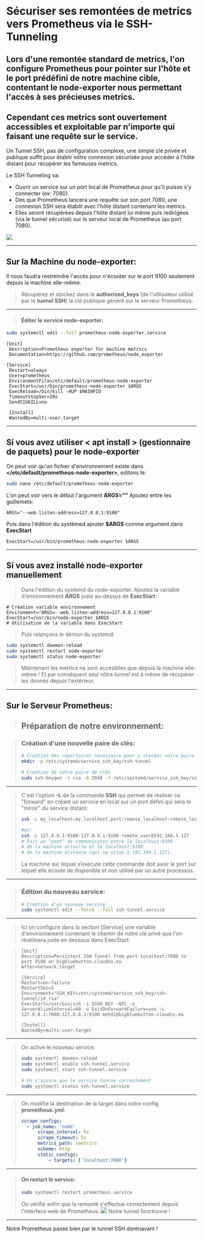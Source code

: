 # Sécuriser ses remontées de metrics vers Prometheus via le SSH-Tunneling

Lors d'une remontée standard de metrics, l'on configure Prometheus pour pointer sur l'hôte et le port prédéfini de notre machine cible, contentant le node-exporter nous permettant l'accès à ses précieuses metrics.
--- 
Cependant ces metrics sont ouvertement accessibles et exploitable par n'importe qui faisant une requête sur le service.
  ---
Un Tunnel SSH,  pas de configuration complexe, une simple clé privée et publique suffit pour établir nôtre connexion sécurisée pour accéder à l'hôte distant pour récupérer les fameuses metrics.

Le SSH Tunneling va:
- Ouvrir un service sur un port local de Prometheus pour qu'il puisse s'y connecter (ex: 7080).
- Dès que Prometheus lancera une requête sur son port 7080, une connexion SSH sera établit avec l'hôte distant contenant les metrics. 
- Elles seront récupérées depuis l'hôte distant lui même puis redirigées (via le tunnel sécurisé) sur le serveur local de Prometheus (au port 7080).

![](http://93.90.205.194/docs/ssh-tunneling/ssh-tunneling-draw-number.png)

---

## Sur la Machine du node-exporter:
Il nous faudra restreindre l'accès pour n'écouter sur le port 9100 seulement depuis la machine elle-même.

> Récupérez et stockez dans le **authorized_keys** (de l'utilisateur utilisé par le **tunnel SSH**) la clé publique généré sur le serveur Prometheus.
---

> #### Éditer le service node-exporter:
```bash
sudo systemctl edit --full prometheus-node-exporter.service
```

```vim
[Unit]
 Description=Prometheus exporter for machine metrics
 Documentation=https://github.com/prometheus/node_exporter

[Service]
 Restart=always
 User=prometheus
 EnvironmentFile=/etc/default/prometheus-node-exporter
 ExecStart=/usr/bin/prometheus-node-exporter $ARGS
 ExecReload=/bin/kill -HUP $MAINPID
 TimeoutStopSec=20s
 SendSIGKILL=no

 [Install]
 WantedBy=multi-user.target
```
---
## Si vous avez utiliser < apt install > (gestionnaire de paquets) pour le node-exporter
On peut voir qu'un fichier d'environnement existe dans **</etc/default/prometheus-node-exporter>**, editons le:
```bash
sudo nano /etc/default/prometheus-node-exporter
```
L'on peut voir vers le début l'argument **ARGS=""**
Ajoutez entre les guillemets: 
```vim
ARGS="--web.listen-address=127.0.0.1:9100"
```
Puis dans l'édition du systèmed ajouter **$ARGS** comme argument dans **ExecStart**
```vim
ExecStart=/usr/bin/prometheus-node-exporter $ARGS
```
---
 ## Si vous avez installé node-exporter manuellement
> Dans l'édition du systemd du node-exporter.
> Ajoutez la variable d'environnement **ARGS** juste au-dessus de **ExecStart**:
 ```vim
 # Création variable environnement
 Environment="ARGS=--web.listen-address=127.0.0.1:9100"
 ExecStart=/usr/bin/node-exporter $ARGS
 # Utilisation de la variable dans ExecStart
```
> Puis relançons le démon du systemd:
```bash
sudo systemctl daemon-reload
sudo systemctl restart node-exporter
sudo systemctl status node-exporter
```
> Maintenant les metrics ne sont accesibles que depuis la machine elle-même ! Et par conséquent seul vôtre tunnel est à même de récupérer les donnés depuis l'extérieur.
---

## Sur le Serveur Prometheus:
> ## Préparation de notre environnement:

> ### Création d'une nouvelle paire de clés:
> ```bash
> # Création des répertoires nécessaire pour y stocker notre paire de clé 
> mkdir -p /etc/systemd/service_ssh_key/ssh-tunnel
>
> # Création de notre paire de clés
> sudo ssh-keygen -t rsa -b 2048 -f /etc/systemd/service_ssh_key/ssh-> tunnel/id_rsa
>```
---


> C'est l'option **-L** de la commande **SSH** qui permet de réaliser ce "forward" en créant un service en local sur un port défini qui sera le "miroir" du service distant:
> ```bash
> ssh -L my_localhost:my_localhost_port:remote_localhost:remote_localhost_port remote_user@remote_host
>
> #ex:
> ssh -L 127.0.0.1:9100:127.0.0.1:9100 remote_user@192.168.1.127
> # Fait un "pont" de communicaton entre le localhost:9100
> # de la machine actuelle et le localhost:9100
> # de la machine distante (qui se situe à 192.168.1.127).
> ```
> La machine sur lequel s’exécute cette commande doit avoir le port sur lequel elle écoute de disponible et non utilisé par un autre processus.
---

 > ### Édition du nouveau service:
 > ```bash
 > # Création d'un nouveau service
 > sudo systemctl edit --force --full ssh-tunnel.service
 > ```
---
> Ici on configure dans la section [Service] une variable d'environnement contenant le chemin de notre clé privé que l'on réutilisera juste en dessous dans ExecStart:

> ```vim
> [Unit]
> Description=Persistent SSH Tunnel from port localhost:7080 to port 9100 on bigbluebutton.cloudns.eu
> After=network.target
> 
> [Service]
> Restart=on-failure
> RestartSec=5
> Environment="SSH_KEY=/etc/systemd/service_ssh_key/ssh-tunnel/id_rsa"
> ExecStart=/usr/bin/ssh -i $SSH_KEY -NTC -o ServerAliveInterval=60 -o ExitOnForwardFailure=yes -L 127.0.0.1:7080:127.0.0.1:9100 mehdi@bigbluebutton.cloudns.eu
>
> [Install]
> WantedBy=multi-user.target
> ```
---

> On active le nouveau service:
> ```bash
> sudo systemctl daemon-reload
> sudo systemctl enable ssh-tunnel.service
> sudo systemctl start ssh-tunnel.service
> 
> # On s'assure que le service tourne correctement
> sudo systemctl status ssh-tunnel.service
> ```
---

> On modifie la destination de la target dans notre config **prometheus.yml**:
> ```yaml
> scrape_configs:
>	- job_name: 'node'
>		scrape_interval: 5s
>		scrape_timeout: 5s
>		metrics_path: /metrics
>		scheme: http
>		static_configs:
>			- targets: ['localhost:7080']
> ```
---

> #### On restart le service:
> ```bash
> sudo systemctl restart prometheus.service
> ```
> On vérifie enfin que la remonté s'effectue correctement depuis l'interface web de Prometheus:
> ![](http://93.90.205.194/docs/ssh-tunneling/prometheus-7080.png)
> Notre tunnel fonctionne !
---

Notre Prometheus passe bien par le tunnel SSH dorénavant !
